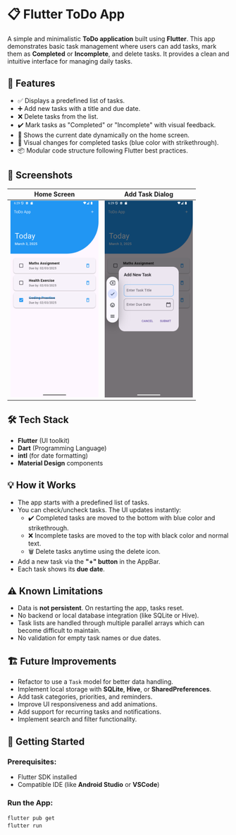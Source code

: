 # 📋 Flutter ToDo App

A simple and minimalistic **ToDo application** built using **Flutter**. This app demonstrates basic task management where users can add tasks, mark them as **Completed** or **Incomplete**, and delete tasks. It provides a clean and intuitive interface for managing daily tasks.

## 🚀 Features

- ✅ Displays a predefined list of tasks.
- ➕ Add new tasks with a title and due date.
- ❌ Delete tasks from the list.
- ✔️ Mark tasks as "Completed" or "Incomplete" with visual feedback.
- 📅 Shows the current date dynamically on the home screen.
- 🎨 Visual changes for completed tasks (blue color with strikethrough).
- 📦 Modular code structure following Flutter best practices.

## 📱 Screenshots

| Home Screen | Add Task Dialog |
|-------------|-----------------|
|<img src="Screenshot_20250303_182948.png" width="200"/>|<img src="Screenshot_20250303_183001.png" width="200"/>|

## 🛠️ Tech Stack

- **Flutter** (UI toolkit)
- **Dart** (Programming Language)
- **intl** (for date formatting)
- **Material Design** components

## 💡 How it Works

- The app starts with a predefined list of tasks.
- You can check/uncheck tasks. The UI updates instantly:
  - ✔️ Completed tasks are moved to the bottom with blue color and strikethrough.
  - ❌ Incomplete tasks are moved to the top with black color and normal text.
  - 🗑️ Delete tasks anytime using the delete icon.
- Add a new task via the **"+" button** in the AppBar.
- Each task shows its **due date**.

## ⚠️ Known Limitations

- Data is **not persistent**. On restarting the app, tasks reset.
- No backend or local database integration (like SQLite or Hive).
- Task lists are handled through multiple parallel arrays which can become difficult to maintain.
- No validation for empty task names or due dates.

## 🏗️ Future Improvements

- Refactor to use a `Task` model for better data handling.
- Implement local storage with **SQLite**, **Hive**, or **SharedPreferences**.
- Add task categories, priorities, and reminders.
- Improve UI responsiveness and add animations.
- Add support for recurring tasks and notifications.
- Implement search and filter functionality.

## 🏃 Getting Started

### Prerequisites:
- Flutter SDK installed
- Compatible IDE (like **Android Studio** or **VSCode**)

### Run the App:
```bash
flutter pub get
flutter run
